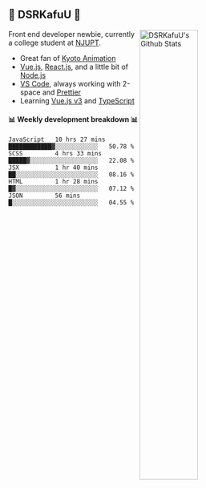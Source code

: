 ## 🍥 DSRKafuU 🍥

<img align="right" alt="DSRKafuU's Github Stats" width="48%" src="https://github-readme-stats.vercel.app/api?username=dsrkafuu&count_private=true&show_icons=true&title_color=7793cc&icon_color=7793cc&text_color=595858&bg_color=ffffff" />

Front end developer newbie, currently a college student at [NJUPT](https://www.njupt.edu.cn).

- Great fan of [Kyoto Animation](https://www.kyotoanimation.co.jp)
- [Vue.js](https://vuejs.org), [React.js](https://reactjs.org), and a little bit of [Node.js](https://nodejs.org)
- [VS Code](https://code.visualstudio.com), always working with 2-space and [Prettier](https://prettier.io)
- Learning [Vue.js v3](https://v3.vuejs.org) and [TypeScript](https://www.typescriptlang.org)

#### :bar_chart: Weekly development breakdown :bar_chart:

<!--START_SECTION:waka-->
```text
JavaScript   10 hrs 27 mins  ████████████▓░░░░░░░░░░░░   50.78 % 
SCSS         4 hrs 33 mins   █████▓░░░░░░░░░░░░░░░░░░░   22.08 % 
JSX          1 hr 40 mins    ██░░░░░░░░░░░░░░░░░░░░░░░   08.16 % 
HTML         1 hr 28 mins    █▓░░░░░░░░░░░░░░░░░░░░░░░   07.12 % 
JSON         56 mins         █░░░░░░░░░░░░░░░░░░░░░░░░   04.55 % 
```
<!--END_SECTION:waka-->
